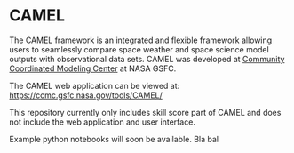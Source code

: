 # CAMEL

The CAMEL framework is an integrated and flexible framework allowing users to seamlessly compare space weather and space science model outputs with observational data sets.  CAMEL was developed at [Community Coordinated Modeling Center](https://ccmc.gsfc.nasa.gov) at NASA GSFC. 

The CAMEL web application can be viewed at: https://ccmc.gsfc.nasa.gov/tools/CAMEL/

This repository currently only includes skill score part of CAMEL and does not include the web application and user interface.

Example python notebooks will soon be available. Bla bal
